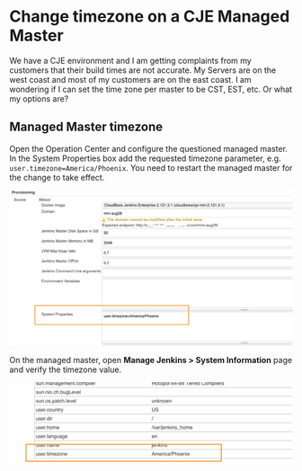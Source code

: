 # Change timezone on a CJE Managed Master

We have a CJE environment and I am getting complaints from my customers that their build times are not accurate. My Servers are on the west coast and most of my customers are on the east coast. I am wondering if I can set the time zone per master to be CST, EST, etc. Or what my options are?


## Managed Master timezone

Open the Operation Center and configure the questioned managed master. In the System Properties box add the requested timezone parameter, e.g. `user.timezone=America/Phoenix`. You need to restart the managed master for the change to take effect.

![](timezone1.png)

On the managed master, open **Manage Jenkins > System Information** page and verify the timezone value.

![](timezone2.png)

